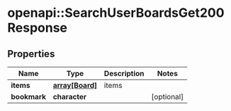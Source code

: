 # openapi::SearchUserBoardsGet200Response


## Properties
Name | Type | Description | Notes
------------ | ------------- | ------------- | -------------
**items** | [**array[Board]**](Board.md) | items | 
**bookmark** | **character** |  | [optional] 


